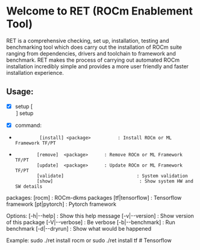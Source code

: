 # Welcome to RET (ROCm Enablement Tool)

RET is a comprehensive checking, set up, installation, testing and benchmarking tool which does carry out the installation of ROCm suite ranging from dependencies, drivers and toolchain to framework and benchmark. 
RET makes the process of carrying out automated ROCm installation incredibly simple and provides a more user friendly and faster installation experience. 

## Usage: 
- [x] setup [<option>]
              setup <command>

- [x] command:
 *              [install] <package>          : Install ROCm or ML Framework TF/PT
 *             [remove]  <package>      : Remove ROCm or ML Framework TF/PT
               [update]  <package>      : Update ROCm or ML Framework TF/PT
               [validate]                           : System validation
               [show]                                : Show system HW and SW details

packages:
               [rocm]                                : ROCm-dkms packages
               [tf|tensorflow]                 : Tensorflow framework
               [pt|pytorch]                     : Pytorch framework

Options:
               [-h|--help]                         : Show this help message
               [-v|--version]                    : Show version of this package
               [-V|--verbose]                  : Be verbose
               [-b|--benchmark]             : Run benchmark
               [-d|--dryrun]                     : Show what would be happened

Example:
sudo ./ret install rocm
or 
sudo ./ret install tf   # Tensorflow



